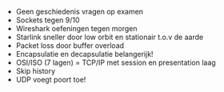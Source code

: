 - Geen geschiedenis vragen op examen
- Sockets tegen 9/10
- Wireshark oefeningen tegen morgen
- Starlink sneller door low orbit en stationair t.o.v de aarde
- Packet loss door buffer overload
- Encapsulatie en decapsulatie belangerijk!
- OSI/ISO (7 lagen) = TCP/IP met session en presentation laag
- Skip history
- UDP voegt poort toe!